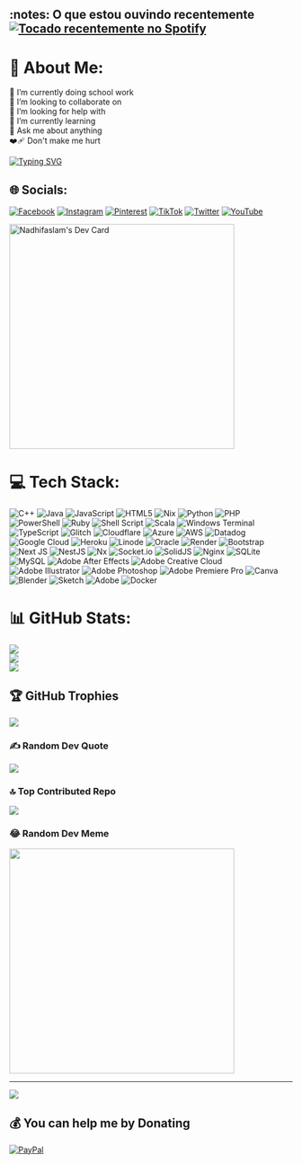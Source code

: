 <!--<h2>:notes: Música <a href="https://www.last.fm/user/carol-helo"><img alt="Music" src="https://badges.lastfm.workers.dev/last-played?user=carol-helo&color=7E3ACE&logoColor=7E3ACE&label=Última+música+que+ouvi"></a></h2>-->
<h2>:notes: O que estou ouvindo recentemente
</br>
<a href="https://open.spotify.com/user/31lnn6iv3gugv4kpc2mjusnwv7cq"><img src="https://spotify-now-playing-carol42.vercel.app/api/spotify" alt="Tocado recentemente no Spotify" ></a>


# 💫 About Me:
📝 I’m currently doing school work<br>👯 I’m looking to collaborate on<br>🤝 I’m looking for help with<br>🌱 I’m currently learning<br>💬 Ask me about anything<br>❤️‍🩹 Don't make me hurt

[![Typing SVG](https://readme-typing-svg.herokuapp.com?font=Fira+Code&weight=600&size=28&duration=4000&pause=700&color=000000&background=FFFFFF00&center=true&vCenter=true&random=false&width=435&lines=Hello+World!;+My+Name+Is+Nadhif+Aslam;I'm+From+Indonesian;I+Study+At+Pionir+School;Thank+You)](https://git.io/typing-svg)

## 🌐 Socials:
[![Facebook](https://img.shields.io/badge/Facebook-%231877F2.svg?logo=Facebook&logoColor=white)](https://facebook.com/KeyaTevos) [![Instagram](https://img.shields.io/badge/Instagram-%23E4405F.svg?logo=Instagram&logoColor=white)](https://instagram.com/kaizopendiem) [![Pinterest](https://img.shields.io/badge/Pinterest-%23E60023.svg?logo=Pinterest&logoColor=white)](https://pinterest.com/kaixzzoo) [![TikTok](https://img.shields.io/badge/TikTok-%23000000.svg?logo=TikTok&logoColor=white)](https://tiktok.com/@mr4slam) [![Twitter](https://img.shields.io/badge/Twitter-%231DA1F2.svg?logo=Twitter&logoColor=white)](https://twitter.com/kaixzzoo) [![YouTube](https://img.shields.io/badge/YouTube-%23FF0000.svg?logo=YouTube&logoColor=white)](https://youtube.com/@mr4slam)

<a href="https://app.daily.dev/kaixzzoo"><img src="https://api.daily.dev/devcards/18a963832814433a957b28aa7ec6128c.png?r=y2y" width="400" alt="Nadhifaslam's Dev Card"/></a>

# 💻 Tech Stack:
![C++](https://img.shields.io/badge/c++-%2300599C.svg?style=plastic&logo=c%2B%2B&logoColor=white) ![Java](https://img.shields.io/badge/java-%23ED8B00.svg?style=plastic&logo=openjdk&logoColor=white) ![JavaScript](https://img.shields.io/badge/javascript-%23323330.svg?style=plastic&logo=javascript&logoColor=%23F7DF1E) ![HTML5](https://img.shields.io/badge/html5-%23E34F26.svg?style=plastic&logo=html5&logoColor=white) ![Nix](https://img.shields.io/badge/NIX-5277C3.svg?style=plastic&logo=NixOS&logoColor=white) ![Python](https://img.shields.io/badge/python-3670A0?style=plastic&logo=python&logoColor=ffdd54) ![PHP](https://img.shields.io/badge/php-%23777BB4.svg?style=plastic&logo=php&logoColor=white) ![PowerShell](https://img.shields.io/badge/PowerShell-%235391FE.svg?style=plastic&logo=powershell&logoColor=white) ![Ruby](https://img.shields.io/badge/ruby-%23CC342D.svg?style=plastic&logo=ruby&logoColor=white) ![Shell Script](https://img.shields.io/badge/shell_script-%23121011.svg?style=plastic&logo=gnu-bash&logoColor=white) ![Scala](https://img.shields.io/badge/scala-%23DC322F.svg?style=plastic&logo=scala&logoColor=white) ![Windows Terminal](https://img.shields.io/badge/Windows%20Terminal-%234D4D4D.svg?style=plastic&logo=windows-terminal&logoColor=white) ![TypeScript](https://img.shields.io/badge/typescript-%23007ACC.svg?style=plastic&logo=typescript&logoColor=white) ![Glitch](https://img.shields.io/badge/glitch-%233333FF.svg?style=plastic&logo=glitch&logoColor=white) ![Cloudflare](https://img.shields.io/badge/Cloudflare-F38020?style=plastic&logo=Cloudflare&logoColor=white) ![Azure](https://img.shields.io/badge/azure-%230072C6.svg?style=plastic&logo=microsoftazure&logoColor=white) ![AWS](https://img.shields.io/badge/AWS-%23FF9900.svg?style=plastic&logo=amazon-aws&logoColor=white) ![Datadog](https://img.shields.io/badge/datadog-%23632CA6.svg?style=plastic&logo=datadog&logoColor=white) ![Google Cloud](https://img.shields.io/badge/GoogleCloud-%234285F4.svg?style=plastic&logo=google-cloud&logoColor=white) ![Heroku](https://img.shields.io/badge/heroku-%23430098.svg?style=plastic&logo=heroku&logoColor=white) ![Linode](https://img.shields.io/badge/linode-00A95C?style=plastic&logo=linode&logoColor=white) ![Oracle](https://img.shields.io/badge/Oracle-F80000?style=plastic&logo=oracle&logoColor=white) ![Render](https://img.shields.io/badge/Render-%46E3B7.svg?style=plastic&logo=render&logoColor=white) ![Bootstrap](https://img.shields.io/badge/bootstrap-%238511FA.svg?style=plastic&logo=bootstrap&logoColor=white) ![Next JS](https://img.shields.io/badge/Next-black?style=plastic&logo=next.js&logoColor=white) ![NestJS](https://img.shields.io/badge/nestjs-%23E0234E.svg?style=plastic&logo=nestjs&logoColor=white) ![Nx](https://img.shields.io/badge/nx-143055?style=plastic&logo=nx&logoColor=white) ![Socket.io](https://img.shields.io/badge/Socket.io-black?style=plastic&logo=socket.io&badgeColor=010101) ![SolidJS](https://img.shields.io/badge/SolidJS-2c4f7c?style=plastic&logo=solid&logoColor=c8c9cb) ![Nginx](https://img.shields.io/badge/nginx-%23009639.svg?style=plastic&logo=nginx&logoColor=white) ![SQLite](https://img.shields.io/badge/sqlite-%2307405e.svg?style=plastic&logo=sqlite&logoColor=white) ![MySQL](https://img.shields.io/badge/mysql-%2300000f.svg?style=plastic&logo=mysql&logoColor=white) ![Adobe After Effects](https://img.shields.io/badge/Adobe%20After%20Effects-9999FF.svg?style=plastic&logo=Adobe%20After%20Effects&logoColor=white) ![Adobe Creative Cloud](https://img.shields.io/badge/Adobe%20Creative%20Cloud-DA1F26.svg?style=plastic&logo=Adobe%20Creative%20Cloud&logoColor=white) ![Adobe Illustrator](https://img.shields.io/badge/adobe%20illustrator-%23FF9A00.svg?style=plastic&logo=adobe%20illustrator&logoColor=white) ![Adobe Photoshop](https://img.shields.io/badge/adobe%20photoshop-%2331A8FF.svg?style=plastic&logo=adobe%20photoshop&logoColor=white) ![Adobe Premiere Pro](https://img.shields.io/badge/Adobe%20Premiere%20Pro-9999FF.svg?style=plastic&logo=Adobe%20Premiere%20Pro&logoColor=white) ![Canva](https://img.shields.io/badge/Canva-%2300C4CC.svg?style=plastic&logo=Canva&logoColor=white) ![Blender](https://img.shields.io/badge/blender-%23F5792A.svg?style=plastic&logo=blender&logoColor=white) ![Sketch](https://img.shields.io/badge/Sketch-FFB387?style=plastic&logo=sketch&logoColor=black) ![Adobe](https://img.shields.io/badge/adobe-%23FF0000.svg?style=plastic&logo=adobe&logoColor=white) ![Docker](https://img.shields.io/badge/docker-%230db7ed.svg?style=plastic&logo=docker&logoColor=white)
# 📊 GitHub Stats:
![](https://github-readme-stats.vercel.app/api?username=ndpaslam&theme=dracula&hide_border=true&include_all_commits=true&count_private=true)<br/>
![](https://github-readme-streak-stats.herokuapp.com/?user=ndpaslam&theme=dracula&hide_border=true)<br/>
![](https://github-readme-stats.vercel.app/api/top-langs/?username=ndpaslam&theme=dracula&hide_border=true&include_all_commits=true&count_private=true&layout=compact)

## 🏆 GitHub Trophies
![](https://github-profile-trophy.vercel.app/?username=ndpaslam&theme=radical&no-frame=false&no-bg=true&margin-w=4)

### ✍️ Random Dev Quote
![](https://quotes-github-readme.vercel.app/api?type=horizontal&theme=radical)

### 🔝 Top Contributed Repo
![](https://github-contributor-stats.vercel.app/api?username=ndpaslam&limit=5&theme=dark&combine_all_yearly_contributions=true)

### 😂 Random Dev Meme
<img src='https://randommeme-five.vercel.app/' style="height: 400px;"/>

---
[![](https://visitcount.itsvg.in/api?id=ndpaslam&icon=5&color=12)](https://visitcount.itsvg.in)

  ## 💰 You can help me by Donating
  [![PayPal](https://img.shields.io/badge/PayPal-00457C?style=for-the-badge&logo=paypal&logoColor=white)](https://paypal.me/ndpaslam) 

  
<!-- Proudly created with GPRM ( https://gprm.itsvg.in ) -->

